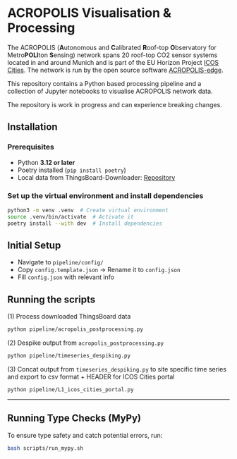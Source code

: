 # ACROPOLIS Visualisation & Processing

The ACROPOLIS (**A**utonomous and **C**alibrated **R**oof-top **O**bservatory for Metro**POLI**ton **S**ensing) network spans 20 roof-top CO2 sensor systems located in and around Munich and is part of the EU Horizon Project [ICOS Cities](https://www.icos-cp.eu/projects/icos-cities). The network is run by the open source software [ACROPOLIS-edge](https://github.com/tum-esm/ACROPOLIS-edge).

This repository contains a Python based processing pipeline and a collection of Jupyter notebooks to visualise ACROPOLIS network data.

The repository is work in progress and can experience breaking changes.

## Installation

### **Prerequisites**

- Python **3.12 or later**
- Poetry installed (`pip install poetry`)
- Local data from ThingsBoard-Downloader: [Repository](https://github.com/tum-esm/ThingsBoard-Downloader)

### **Set up the virtual environment and install dependencies**

```bash
python3 -m venv .venv  # Create virtual environment
source .venv/bin/activate  # Activate it
poetry install --with dev  # Install dependencies
```

## Initial Setup

- Navigate to `pipeline/config/`
- Copy `config.template.json` → Rename it to `config.json`
- Fill `config.json` with relevant info

## Running the scripts

(1) Process downloaded ThingsBoard data

```bash
python pipeline/acropolis_postprocessing.py
```

(2) Despike output from `acropolis_postprocessing.py`

```bash
python pipeline/timeseries_despiking.py
```

(3) Concat output from `timeseries_despiking.py` to site specific time series and export to csv format + HEADER for ICOS Cities portal

```bash
python pipeline/L1_icos_cities_portal.py
```

---

## Running Type Checks (MyPy)

To ensure type safety and catch potential errors, run:

```bash
bash scripts/run_mypy.sh
```
